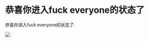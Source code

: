 # 恭喜你进入fuck everyone的状态了 
 恭喜你进入fuck everyone的状态了 
 
 ![]( https://pbs.twimg.com/media/FrCHyoRaQAE6XbZ?format=jpg )
